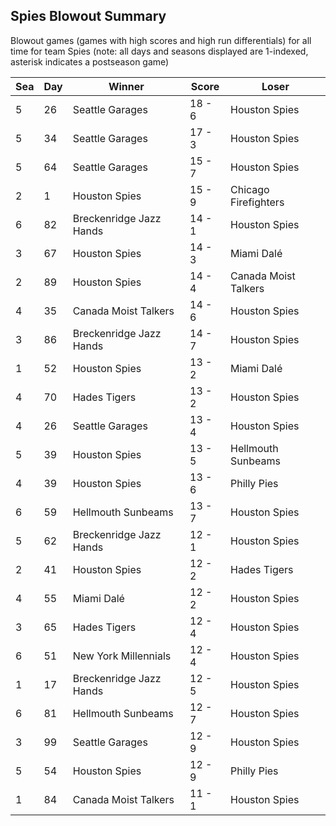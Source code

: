## Spies Blowout Summary



Blowout games (games with high scores and high run differentials) for all time for team Spies (note: all days and seasons displayed are 1-indexed, asterisk indicates a postseason game)


| Sea | Day | Winner | Score | Loser | 
| ------ |------ |------ |------ |------ |
| 5 | 26 | Seattle Garages | 18 - 6 | Houston Spies | 
| 5 | 34 | Seattle Garages | 17 - 3 | Houston Spies | 
| 5 | 64 | Seattle Garages | 15 - 7 | Houston Spies | 
| 2 | 1 | Houston Spies | 15 - 9 | Chicago Firefighters | 
| 6 | 82 | Breckenridge Jazz Hands | 14 - 1 | Houston Spies | 
| 3 | 67 | Houston Spies | 14 - 3 | Miami Dalé | 
| 2 | 89 | Houston Spies | 14 - 4 | Canada Moist Talkers | 
| 4 | 35 | Canada Moist Talkers | 14 - 6 | Houston Spies | 
| 3 | 86 | Breckenridge Jazz Hands | 14 - 7 | Houston Spies | 
| 1 | 52 | Houston Spies | 13 - 2 | Miami Dalé | 
| 4 | 70 | Hades Tigers | 13 - 2 | Houston Spies | 
| 4 | 26 | Seattle Garages | 13 - 4 | Houston Spies | 
| 5 | 39 | Houston Spies | 13 - 5 | Hellmouth Sunbeams | 
| 4 | 39 | Houston Spies | 13 - 6 | Philly Pies | 
| 6 | 59 | Hellmouth Sunbeams | 13 - 7 | Houston Spies | 
| 5 | 62 | Breckenridge Jazz Hands | 12 - 1 | Houston Spies | 
| 2 | 41 | Houston Spies | 12 - 2 | Hades Tigers | 
| 4 | 55 | Miami Dalé | 12 - 2 | Houston Spies | 
| 3 | 65 | Hades Tigers | 12 - 4 | Houston Spies | 
| 6 | 51 | New York Millennials | 12 - 4 | Houston Spies | 
| 1 | 17 | Breckenridge Jazz Hands | 12 - 5 | Houston Spies | 
| 6 | 81 | Hellmouth Sunbeams | 12 - 7 | Houston Spies | 
| 3 | 99 | Seattle Garages | 12 - 9 | Houston Spies | 
| 5 | 54 | Houston Spies | 12 - 9 | Philly Pies | 
| 1 | 84 | Canada Moist Talkers | 11 - 1 | Houston Spies | 


